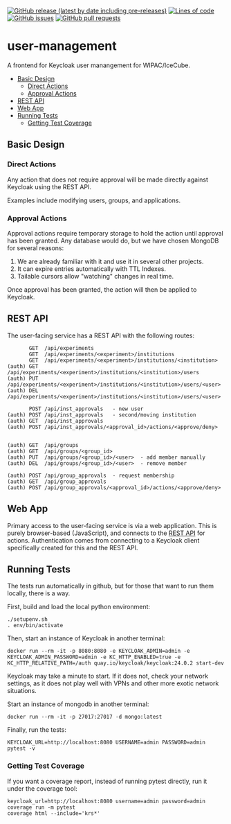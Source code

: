 <!--- Top of README Badges (automated) --->
[![GitHub release (latest by date including pre-releases)](https://img.shields.io/github/v/release/WIPACrepo/user-management?include_prereleases)](https://github.com/WIPACrepo/user-management/) [![Lines of code](https://img.shields.io/tokei/lines/github/WIPACrepo/user-management)](https://github.com/WIPACrepo/user-management/) [![GitHub issues](https://img.shields.io/github/issues/WIPACrepo/user-management)](https://github.com/WIPACrepo/user-management/issues?q=is%3Aissue+sort%3Aupdated-desc+is%3Aopen) [![GitHub pull requests](https://img.shields.io/github/issues-pr/WIPACrepo/user-management)](https://github.com/WIPACrepo/user-management/pulls?q=is%3Apr+sort%3Aupdated-desc+is%3Aopen) 
<!--- End of README Badges (automated) --->
# user-management
A frontend for Keycloak user manangement for WIPAC/IceCube.

* [Basic Design](#basic-design)
  + [Direct Actions](#direct-actions)
  + [Approval Actions](#approval-actions)
* [REST API](#rest-api)
* [Web App](#web-app)
* [Running Tests](#running-tests)
  + [Getting Test Coverage](#getting-test-coverage)

## Basic Design

### Direct Actions

Any action that does not require approval will be made directly against
Keycloak using the REST API.

Examples include modifying users, groups, and applications.

### Approval Actions

Approval actions require temporary storage to hold the action until approval
has been granted. Any database would do, but we have chosen MongoDB for
several reasons:

1. We are already familiar with it and use it in several other projects.
2. It can expire entries automatically with TTL Indexes.
3. Tailable cursors allow "watching" changes in real time.

Once approval has been granted, the action will then be applied to Keycloak.

## REST API

The user-facing service has a REST API with the following routes:

           GET  /api/experiments
           GET  /api/experiments/<experiment>/institutions
           GET  /api/experiments/<experiment>/institutions/<institution>
    (auth) GET  /api/experiments/<experiment>/institutions/<institution>/users
    (auth) PUT  /api/experiments/<experiment>/institutions/<institution>/users/<user>
    (auth) DEL  /api/experiments/<experiment>/institutions/<institution>/users/<user>

           POST /api/inst_approvals   - new user
    (auth) POST /api/inst_approvals   - second/moving institution
    (auth) GET  /api/inst_approvals
    (auth) POST /api/inst_approvals/<approval_id>/actions/<approve/deny>


    (auth) GET  /api/groups
    (auth) GET  /api/groups/<group_id>
    (auth) PUT  /api/groups/<group_id>/<user>  - add member manually
    (auth) DEL  /api/groups/<group_id>/<user>  - remove member

    (auth) POST /api/group_approvals  - request membership
    (auth) GET  /api/group_approvals
    (auth) POST /api/group_approvals/<approval_id>/actions/<approve/deny>

## Web App

Primary access to the user-facing service is via a web application.
This is purely browser-based (JavaScript), and connects to the
[REST API](#rest-api) for actions. Authentication comes from connecting
to a Keycloak client specifically created for this and the REST API.

## Running Tests

The tests run automatically in github, but for those that want to run them
locally, there is a way.

First, build and load the local python environment:

    ./setupenv.sh
    . env/bin/activate

Then, start an instance of Keycloak in another terminal:

    docker run --rm -it -p 8080:8080 -e KEYCLOAK_ADMIN=admin -e KEYCLOAK_ADMIN_PASSWORD=admin -e KC_HTTP_ENABLED=true -e KC_HTTP_RELATIVE_PATH=/auth quay.io/keycloak/keycloak:24.0.2 start-dev

Keycloak may take a minute to start. If it does not, check your network settings,
as it does not play well with VPNs and other more exotic network situations.

Start an instance of mongodb in another terminal:

    docker run --rm -it -p 27017:27017 -d mongo:latest

Finally, run the tests:

    KEYCLOAK_URL=http://localhost:8080 USERNAME=admin PASSWORD=admin pytest -v

### Getting Test Coverage

If you want a coverage report, instead of running pytest directly, run it
under the coverage tool:

    keycloak_url=http://localhost:8080 username=admin password=admin coverage run -m pytest
    coverage html --include='krs*'
